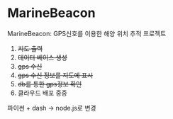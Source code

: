 # MarineBeacon
MarineBeacon: GPS신호를 이용한 해양 위치 추적 프로젝트

1. ~~지도 출력~~
2. ~~데이터 베이스 생성~~
3. ~~gps 수신~~
4. ~~gps 수신 정보를 지도에 표시~~
5. ~~db를 통한 gps정보 확인~~
6. 클라우드 배포 중중


파이썬 + dash -> node.js로 변경 

 
